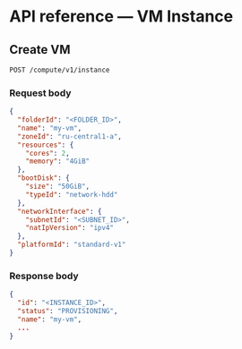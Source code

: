 # API reference — VM Instance

## Create VM  
```bash
POST /compute/v1/instance
```
### Request body  
```json
{
  "folderId": "<FOLDER_ID>",
  "name": "my-vm",
  "zoneId": "ru-central1-a",
  "resources": {
    "cores": 2,
    "memory": "4GiB"
  },
  "bootDisk": {
    "size": "50GiB",
    "typeId": "network-hdd"
  },
  "networkInterface": {
    "subnetId": "<SUBNET_ID>",
    "natIpVersion": "ipv4"
  },
  "platformId": "standard-v1"
}
```
### Response body
```json
{
  "id": "<INSTANCE_ID>",
  "status": "PROVISIONING",
  "name": "my-vm",
  ...
}
```
